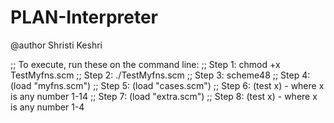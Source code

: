 # PLAN-Interpreter

@author Shristi Keshri

;; To execute, run these on the command line:
;; Step 1: chmod +x TestMyfns.scm 
;; Step 2: ./TestMyfns.scm
;; Step 3: scheme48
;; Step 4: (load "myfns.scm")
;; Step 5: (load "cases.scm")
;; Step 6: (test x) - where x is any number 1-14
;; Step 7: (load "extra.scm")
;; Step 8: (test x) - where x is any number 1-4